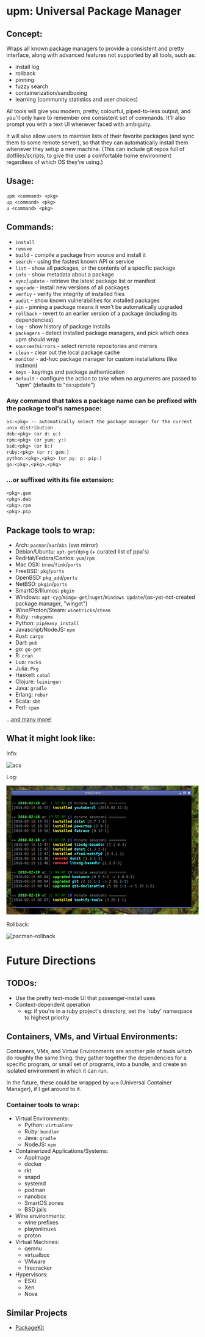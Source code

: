 # upm: Universal Package Manager

## Concept:

Wraps all known package managers to provide a consistent and pretty interface, along with advanced features not supported by all tools, such as:
- install log
- rollback
- pinning
- fuzzy search
- containerization/sandboxing
- learning (community statistics and user choices)

All tools will give you modern, pretty, colourful, piped-to-less output, and you'll only have to remember one consistent set of commands. It'll also prompt you with a text UI whenever faced with ambiguity.

It will also allow users to maintain lists of their favorite packages (and sync them to some remote server), so that they can automatically install them whenever they setup a new machine. (This can include git repos full of dotfiles/scripts, to give the user a comfortable home environment regardless of which OS they're using.)

## Usage:

```
upm <command> <pkg>
up <command> <pkg>
u <command> <pkg>
```

## Commands:

* `install`
* `remove`
* `build` - compile a package from source and install it
* `search` - using the fastest known API or service
* `list` - show all packages, or the contents of a specific package
* `info` - show metadata about a package
* `sync`/`update` - retrieve the latest package list or manifest
* `upgrade` - install new versions of all packages
* `verfiy` - verify the integrity of installed files
* `audit` - show known vulnerabilities for installed packages
* `pin` - pinning a package means it won't be automatically upgraded
* `rollback` - revert to an earlier version of a package (including its dependencies)
* `log` - show history of package installs
* `packagers` - detect installed package managers, and pick which ones upm should wrap
* `sources`/`mirrors` - select remote repositories and mirrors
* `clean` - clear out the local package cache
* `monitor` - ad-hoc package manager for custom installations (like instmon)
* `keys` - keyrings and package authentication
* `default` - configure the action to take when no arguments are passed to "upm" (defaults to "os:update")

### Any command that takes a package name can be prefixed with the package tool's namespace:

```
os:<pkg> -- automatically select the package manager for the current unix distribution
deb:<pkg> (or d: u:)
rpm:<pkg> (or yum: y:)
bsd:<pkg> (or b:)
ruby:<pkg> (or r: gem:)
python:<pkg>,<pkg> (or py: p: pip:)
go:<pkg>,<pkg>,<pkg>
```

### ...or suffixed with its file extension:

```
<pkg>.gem
<pkg>.deb
<pkg>.rpm
<pkg>.pip
```

## Package tools to wrap:

* Arch: `pacman`/`aur`/`abs` (svn mirror)
* Debian/Ubuntu: `apt-get`/`dpkg` (+ curated list of ppa's)
* RedHat/Fedora/Centos: `yum`/`rpm`
* Mac OSX: `brew`/`fink`/`ports`
* FreeBSD: `pkg`/`ports`
* OpenBSD: `pkg_add`/`ports`
* NetBSD: `pkgin`/`ports`
* SmartOS/Illumos: `pkgin`
* Windows: `apt-cyg`/`mingw-get`/`nuget`/`Windows Update`/(as-yet-not-created package manager, "winget")
* Wine/Proton/Steam: `winetricks`/`steam`
* Ruby: `rubygems`
* Python: `pip`/`easy_install`
* Javascript/NodeJS: `npm`
* Rust: `cargo`
* Dart: `pub`
* go: `go-get`
* R: `cran`
* Lua: `rocks`
* Julia: `Pkg`
* Haskell: `cabal`
* Clojure: `leiningen`
* Java: `gradle`
* Erlang: `rebar`
* Scala: `sbt`
* Perl: `cpan`

...[and many more!](https://en.wikipedia.org/wiki/List_of_software_package_management_systems)


## What it might look like:

Info:

![acs](https://raw.githubusercontent.com/epitron/scripts/master/screenshots/acs.png)

Log:

![paclog](https://raw.githubusercontent.com/epitron/scripts/master/screenshots/paclog.png)

Rollback:

![pacman-rollback](https://raw.githubusercontent.com/epitron/scripts/master/screenshots/pacman-rollback.png)

# Future Directions

## TODOs:

* Use the pretty text-mode UI that passenger-install uses
* Context-dependent operation
  * eg: if you're in a ruby project's directory, set the 'ruby' namespace to highest priority

## Containers, VMs, and Virtual Environments:

Containers, VMs, and Virtual Environments are another pile of tools which do roughly the same thing: they gather together the dependencies for a specific program, or small set of programs, into a bundle, and create an isolated environment in which it can run.

In the future, these could be wrapped by `ucm` (Universal Container Manager), if I get around to it.

### Container tools to wrap:

* Virtual Environments:
  * Python: `virtualenv`
  * Ruby: `bundler`
  * Java: `gradle`
  * NodeJS: `npm`
* Containerized Applications/Systems:
  * AppImage
  * docker
  * rkt
  * snapd
  * systemd
  * podman
  * nanobox
  * SmartOS zones
  * BSD jails
* Wine environments:
  * wine prefixes
  * playonlinuxs
  * proton
* Virtual Machines:
  * qemnu
  * virtualbox
  * VMware
  * firecracker
* Hypervisors:
  * ESXi
  * Xen
  * Nova


## Similar Projects

* [PackageKit](https://en.wikipedia.org/wiki/PackageKit)
